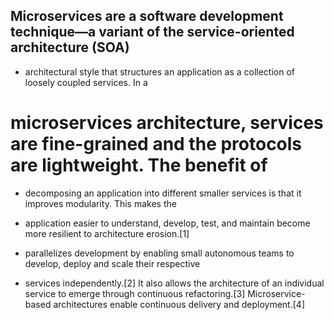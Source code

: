 ## Microservices are a software development technique—a variant of the service-oriented architecture (SOA) 
- architectural style that structures an application as a collection of loosely coupled services. In a 
# microservices architecture, services are fine-grained and the protocols are lightweight. The benefit of 
- decomposing an application into different smaller services is that it improves modularity. This makes the 
- application easier to understand, develop, test, and maintain become more resilient to architecture erosion.[1] 

- parallelizes development by enabling small autonomous teams to develop, deploy and scale their respective
- services independently.[2] It also allows the architecture of an individual service to emerge through continuous refactoring.[3] Microservice-based architectures enable continuous delivery and deployment.[4]
